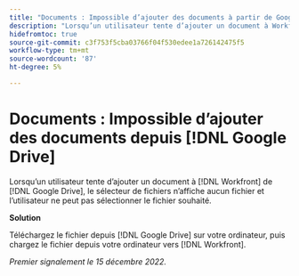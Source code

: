 ```yaml
---
title: "Documents : Impossible d’ajouter des documents à partir de Google Drive"
description: "Lorsqu’un utilisateur tente d’ajouter un document à Workfront à partir de Google Drive, le sélecteur de fichiers n’affiche aucun fichier et l’utilisateur ne peut pas sélectionner le fichier souhaité."
hidefromtoc: true
source-git-commit: c3f753f5cba03766f04f530edee1a726142475f5
workflow-type: tm+mt
source-wordcount: '87'
ht-degree: 5%

---
```



# Documents : Impossible d’ajouter des documents depuis [!DNL Google Drive]

<!--On WF and WFP TOCs-->

Lorsqu’un utilisateur tente d’ajouter un document à [!DNL Workfront] de [!DNL Google Drive], le sélecteur de fichiers n’affiche aucun fichier et l’utilisateur ne peut pas sélectionner le fichier souhaité.

**Solution**

Téléchargez le fichier depuis [!DNL Google Drive] sur votre ordinateur, puis chargez le fichier depuis votre ordinateur vers [!DNL Workfront].

_Premier signalement le 15 décembre 2022._

